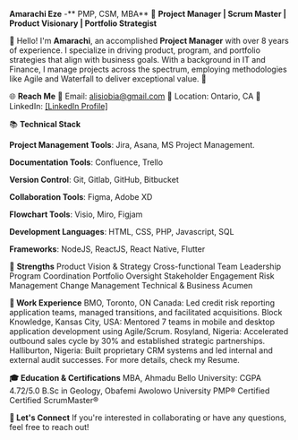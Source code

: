 **Amarachi Eze** -** PMP, CSM, MBA** 🌟
**Project Manager | Scrum Master | Product Visionary | Portfolio Strategist**

👋 Hello! I'm **Amarachi**, an accomplished **Project Manager** with over 8 years of experience. I specialize in driving product, program, and portfolio strategies that align with business goals. With a background in IT and Finance, I manage projects across the spectrum, employing methodologies like Agile and Waterfall to deliver exceptional value. 🚀

🌐 **Reach Me**
💌 Email: [alisiobia@gmail.com](mailto:alisiobia@gmail.com)
🏢 Location: Ontario, CA
🔗 LinkedIn: [[LinkedIn Profile]](https://www.linkedin.com/in/amarachi-eze-b8b13816/)

📚 **Technical Stack**

**Project Management Tools**: Jira, Asana, MS Project Management.

**Documentation Tools**: Confluence, Trello

**Version Control**: Git, Gitlab, GitHub, Bitbucket

**Collaboration Tools**: Figma, Adobe XD

**Flowchart Tools**: Visio, Miro, Figjam

**Development Languages**: HTML, CSS, PHP, Javascript, SQL

**Frameworks**: NodeJS, ReactJS, React Native, Flutter

🌟 **Strengths**
Product Vision & Strategy
Cross-functional Team Leadership
Program Coordination
Portfolio Oversight
Stakeholder Engagement
Risk Management
Change Management
Technical & Business Acumen

**💼 Work Experience**
BMO, Toronto, ON Canada: Led credit risk reporting application teams, managed transitions, and facilitated acquisitions.
Block Knowledge, Kansas City, USA: Mentored 7 teams in mobile and desktop application development using Agile/Scrum.
Rosyland, Nigeria: Accelerated outbound sales cycle by 30% and established strategic partnerships.
Halliburton, Nigeria: Built proprietary CRM systems and led internal and external audit successes.
For more details, check my Resume.

**🎓 Education & Certifications**
MBA, Ahmadu Bello University: CGPA 4.72/5.0
B.Sc in Geology, Obafemi Awolowo University
PMP® Certified
Certified ScrumMaster®

**🤝 Let's Connect**
If you're interested in collaborating or have any questions, feel free to reach out!


<!---
alisiobia/alisiobia is a ✨ special ✨ repository because its `README.md` (this file) appears on your GitHub profile.
You can click the Preview link to take a look at your changes.
--->
